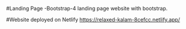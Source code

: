 #Landing Page -Bootstrap-4
landing page website with bootstrap.

#Website deployed on Netlify
https://relaxed-kalam-8cefcc.netlify.app/

